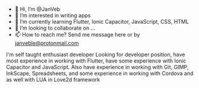 - 👋 Hi, I’m @JanVeb
- 👀 I’m interested in writing apps
- 🌱 I’m currently learning Flutter, Ionic Capacitor, JavaScript, CSS, HTML
- 💞️ I’m looking to collaborate on ...
- 📫 How to reach me? Send me message here or by janveble@protonmail.com

I'm self taught enthusiast developer
Looking for developer position, have most experience in working with Flutter, have some experience with Ionic Capacitor and JavaScript.
Also have experience in working with Git, GIMP, InkScape, Spreadsheets, and some experience in working with Cordova and as well with LUA in Love2d framework


<!---
JanVeb/JanVeb is a ✨ special ✨ repository because its `README.md` (this file) appears on your GitHub profile.
You can click the Preview link to take a look at your changes.
--->
